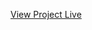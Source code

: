<a href="https://raw.githack.com/StoyanGalchev/Slider/main/index.html" target="_blank">View Project Live</a>
